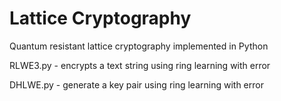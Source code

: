 # Lattice Cryptography

Quantum resistant lattice cryptography implemented in Python

RLWE3.py - encrypts a text string using ring learning with error

DHLWE.py - generate a key pair using ring learning with error
